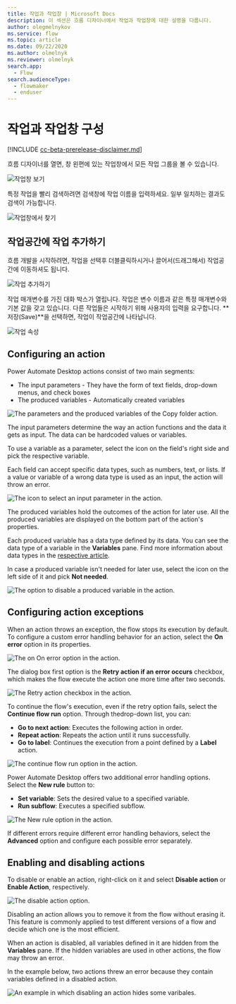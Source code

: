 ```yaml
---
title: 작업과 작업창 | Microsoft Docs
description: 이 섹션은 흐름 디자이너에서 작업과 작업창에 대한 설명을 다룹니다.
author: olegmelnykov
ms.service: flow
ms.topic: article
ms.date: 09/22/2020
ms.author: olmelnyk
ms.reviewer: olmelnyk
search.app: 
  - Flow
search.audienceType: 
  - flowmaker
  - enduser
---
```


# 작업과 작업창 구성

[!INCLUDE [cc-beta-prerelease-disclaimer.md](../../includes/cc-beta-prerelease-disclaimer.md)]

흐름 디자이너를 열면, 창 왼편에 있는 작업창에서 모든 작업 그룹을 볼 수 있습니다.

![작업창 보기](./media/actions-pane/actions-pane.png)

특정 작업을 빨리 검색하려면 검색창에 작업 이름을 입력하세요. 일부 일치하는 결과도 검색이 가능합니다.

![작업창에서 찾기](./media/actions-pane/actions-search.png)

## 작업공간에 작업 추가하기

흐름 개발을 시작하려면, 작업을 선택후 더블클릭하시거나 끌어서(드래그해서) 작업공간에 이동하셔도 됩니다.

![작업 추가하기](./media/adding-actions/add-action.png)

작업 매개변수를 가진 대화 박스가 열립니다. 작업은 변수 이름과 같은 특정 매개변수와 기본 값을 갖고 있습니다. 다른 작업들은 시작하기 위해 사용자의 입력을 요구합니다. **저장(Save)**을 선택하면, 작업이 작업공간에 나타납니다.

![작업 속성](./media/adding-actions/action-properties.png)

## Configuring an action

Power Automate Desktop actions consist of two main segments:
- The input parameters - They have the form of text fields, drop-down menus, and  check boxes
- The produced variables - Automatically created variables

![Τhe parameters and the produced variables of the Copy folder action.](./media/configuring-actions/actions-parameteres-outputs.png)

The input parameters determine the way an action functions and the data it gets as input. The data can be hardcoded values or variables. 

To use a variable as a parameter, select the icon on the field's right side and pick the respective variable.

Each field can accept specific data types, such as numbers, text, or lists. If a value or variable of a wrong data type is used as an input, the action will throw an error. 

![The icon to select an input parameter in the action.](./media/configuring-actions/actions-parameteres.png)

The produced variables hold the outcomes of the action for later use. All the produced variables are displayed on the bottom part of the action's properties. 

Each produced variable has a data type defined by its data. You can see the data type of a variable in the **Variables** pane. Find more information about data types in the [respective article](variable-data-types.md).

In case a produced variable isn't needed for later use, select the icon on the left side of it and pick **Not needed**. 

![The option to disable a produced variable in the action.](./media/configuring-actions/actions-outputs.png)

## Configuring action exceptions

When an action throws an exception, the flow stops its execution by default. To configure a custom error handling behavior for an action, select the **On error** option in its properties.

![The on On error option in the action.](./media/configuring-actions-exceptions/on-error-option-action.png)

The dialog box first option is the **Retry action if an error occurs** checkbox, which makes the flow execute the action one more time after two seconds.

![The Retry action checkbox in the action.](./media/configuring-actions-exceptions/retry-action.png)

To continue the flow's execution, even if the retry option fails, select the **Continue flow run** option. Through the ​drop-down list, you can:

- **Go to next action**: Executes the following action in order.
- **Repeat action**: Repeats the action until it runs successfully. 
- **Go to label**: Continues the execution from a point defined by a **Label** action.

![The continue flow run option in the action.](./media/configuring-actions-exceptions/continue-flow-run.png)

Power Automate Desktop offers two additional error handling options. Select the **New rule** button to:
- **Set variable**: Sets the desired value to a specified variable.
- **Run subflow**: Executes a specified subflow. 

![The New rule option in the action.](./media/configuring-actions-exceptions/new-rule.png)

If different errors require different error handling behaviors, select the **Advanced** option and configure each possible error separately. 

## Enabling and disabling actions

To disable or enable an action, right-click on it and select **Disable action** or **Enable Action**, respectively. 

![The disable action option.](./media/enabling-disabling-actions/enable-disable-action.png)

Disabling an action allows you to remove it from the flow without erasing it. This feature is commonly applied to test different versions of a flow and decide which one is the most efficient. 

When an action is disabled, all variables defined in it are hidden from the **Variables** pane. If the hidden variables are used in other actions, the flow may throw an error. 

In the example below, two actions threw an error because they contain variables defined in a disabled action.

![An example in which disabling an action hides some varibales.](./media/enabling-disabling-actions/enable-disable-action-variables.png)